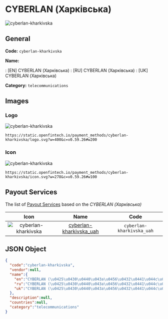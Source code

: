 
# CYBERLAN (Харківська) 
![cyberlan-kharkivska](https://static.openfintech.io/payment_methods/cyberlan-kharkivska/logo.svg?w=400&c=v0.59.26#w200)  

## General 
**Code:** `cyberlan-kharkivska` 
 
**Name:** 
 
:	[EN] CYBERLAN (Харківська) 
:	[RU] CYBERLAN (Харківська) 
:	[UK] CYBERLAN (Харківська) 
 
**Category:** `telecommunications` 
 

## Images 

### Logo 
![cyberlan-kharkivska](https://static.openfintech.io/payment_methods/cyberlan-kharkivska/logo.svg?w=400&c=v0.59.26#w200)  

```
https://static.openfintech.io/payment_methods/cyberlan-kharkivska/logo.svg?w=400&c=v0.59.26#w200
```  

### Icon 
![cyberlan-kharkivska](https://static.openfintech.io/payment_methods/cyberlan-kharkivska/icon.svg?w=278&c=v0.59.26#w100)  

```
https://static.openfintech.io/payment_methods/cyberlan-kharkivska/icon.svg?w=278&c=v0.59.26#w100
```  

## Payout Services 
 
The list of [Payout Services](/payout-services/) based on the _CYBERLAN (Харківська)_ 

|Icon|Name|Code| 
|:---:|:---:|:---:| 
|![cyberlan-kharkivska](https://static.openfintech.io/payout_methods/cyberlan-kharkivska/icon.svg?w=278&c=v0.59.26#w40) |[cyberlan-kharkivska_uah](/payout-services/cyberlan-kharkivska_uah/)|`cyberlan-kharkivska_uah`| 
 

## JSON Object 

```json
{
  "code":"cyberlan-kharkivska",
  "vendor":null,
  "name":{
    "en":"CYBERLAN (\u0425\u0430\u0440\u043a\u0456\u0432\u0441\u044c\u043a\u0430)",
    "ru":"CYBERLAN (\u0425\u0430\u0440\u043a\u0456\u0432\u0441\u044c\u043a\u0430)",
    "uk":"CYBERLAN (\u0425\u0430\u0440\u043a\u0456\u0432\u0441\u044c\u043a\u0430)"
  },
  "description":null,
  "countries":null,
  "category":"telecommunications"
}
```  
